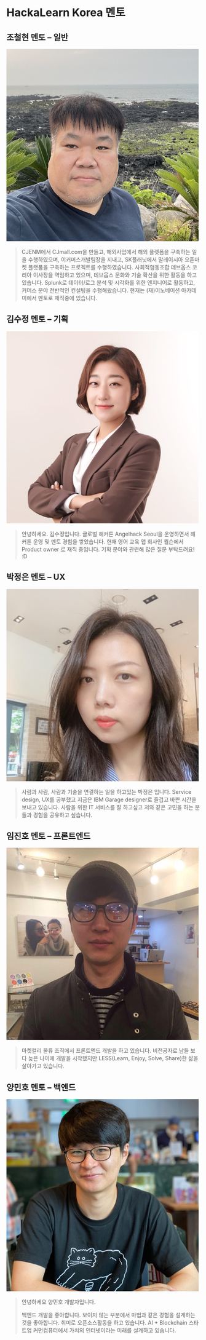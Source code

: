 # HackaLearn Korea 멘토 ##

<a name="chulhyuncho"></a>
## 조철현 멘토 &ndash; 일반 ##

<div>
  <img src="./chulhyuncho.png" width="500" alt="조철현 멘토"/>
</div>

> CJENM에서 CJmall.com을 만들고, 해외사업에서 해외 플랫폼을 구축하는 일을 수행하였으며, 이커머스개발팀장을 지내고, SK플래닛에서 말레이시아 오픈마켓 플랫폼을 구축하는 프로젝트를 수행하였습니다. 사회적협동조합 데브옵스 코리아 이사장을 역임하고 있으며, 데브옵스 문화와 기술 확산을 위한 활동을 하고 있습니다. Splunk로 데이터/로그 분석 및 시각화를 위한 엔지니어로 활동하고, 커머스 분야 전반적인 컨설팅을 수행해왔습니다. 현재는 (재)이노베이션 아카데미에서 멘토로 재직중에 있습니다.


<a name="suekim"></a>
## 김수정 멘토 &ndash; 기획 ##

<div>
  <img src="./suekim.jpg" width="500" alt="김수정 멘토"/>
</div>

> 안녕하세요. 김수정입니다. 글로벌 해커톤 Angelhack Seoul을 운영하면서 해커톤 운영 및 멘토 경험을 쌓았습니다. 현재 영어 교육 앱 회사인 퀄슨에서 Product owner 로 재직 중입니다. 기획 분야와 관련해 많은 질문 부탁드려요! :D


<a name="aimeepark"></a>
## 박정은 멘토 &ndash; UX ##

<div>
  <img src="./aimeepark.jpg" width="500" alt="박정은 멘토"/>
</div>

> 사람과 사람, 사람과 기술을 연결하는 일을 하고있는 박정은 입니다. Service design, UX를 공부했고 지금은 IBM Garage designer로 즐겁고 바쁜 시간을 보내고 있습니다. 사람을 위한 IT 서비스를 잘 하고싶고 저와 같은 고민을 하는 분들과 경험을 공유하고 싶습니다.


<a name="jaylim"></a>
## 임진호 멘토 &ndash; 프론트엔드 ##

<div>
  <img src="./jaylim.jpg" width="500" alt="임진호 멘토"/>
</div>

> 마켓컬리 물류 조직에서 프론트엔드 개발을 하고 있습니다. 비전공자로 남들 보다 늦은 나이에 개발을 시작했지만 LESS(Learn, Enjoy, Solve, Share)한 삶을 살아가고 있습니다.


<a name="minhoyang"></a>
## 양민호 멘토 &ndash; 백엔드 ##

<div>
  <img src="./minhoyang.jpg" width="500" alt="양민호 멘토"/>
</div>

> 안녕하세요 양민호 개발자입니다.
>
> 백엔드 개발을 좋아합니다. 보이지 않는 부분에서 마법과 같은 경험을 설계하는 것을 좋아합니다. 취미로 오픈소스활동을 하고 있습니다. AI + Blockchain 스타트업 커먼컴퓨터에서 가치의 인터넷이라는 미래를 설계하고 있습니다.

